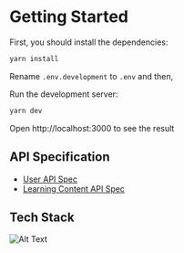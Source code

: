 # Getting Started

First, you should install the dependencies:

```bash
yarn install
```

Rename `.env.development` to `.env` and then,

Run the development server:

```bash
yarn dev
```

Open http://localhost:3000 to see the result

## API Specification

- [User API Spec](docs/user.md)
- [Learning Content API Spec](docs/learning-content.md)

## Tech Stack
![Alt Text](https://skillicons.dev/icons?i=js,express,postgres,prisma)
